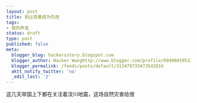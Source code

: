 ```yaml
---
layout: post
title: 别让慈善成为负担
tags:
- 我的声音
status: draft
type: post
published: false
meta:
  blogger_blog: hackersstory.blogspot.com
  blogger_author: Hacker Wanghttp://www.blogger.com/profile/09490459533264275905noreply@blogger.com
  blogger_permalink: /feeds/posts/default/313479733473542816
  aktt_notify_twitter: 'no'
  _edit_last: '2'
---
```

这几天举国上下都在关注着汶川地震，这场自然灾害给很
